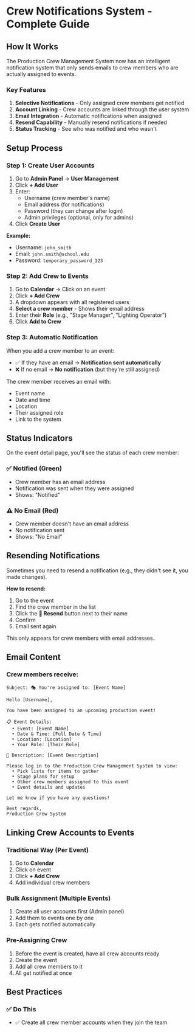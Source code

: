 # Crew Notifications System - Complete Guide

## How It Works

The Production Crew Management System now has an intelligent notification system that only sends emails to crew members who are actually assigned to events.

### Key Features

1. **Selective Notifications** - Only assigned crew members get notified
2. **Account Linking** - Crew accounts are linked through the user system
3. **Email Integration** - Automatic notifications when assigned
4. **Resend Capability** - Manually resend notifications if needed
5. **Status Tracking** - See who was notified and who wasn't

## Setup Process

### Step 1: Create User Accounts

1. Go to **Admin Panel** → **User Management**
2. Click **+ Add User**
3. Enter:
   - Username (crew member's name)
   - Email address (for notifications)
   - Password (they can change after login)
   - Admin privileges (optional, only for admins)
4. Click **Create User**

**Example:**
- Username: `john_smith`
- Email: `john.smith@school.edu`
- Password: `temporary_password_123`

### Step 2: Add Crew to Events

1. Go to **Calendar** → Click on an event
2. Click **+ Add Crew**
3. A dropdown appears with all registered users
4. **Select a crew member** - Shows their email address
5. Enter their **Role** (e.g., "Stage Manager", "Lighting Operator")
6. Click **Add to Crew**

### Step 3: Automatic Notification

When you add a crew member to an event:
- ✅ If they have an email → **Notification sent automatically**
- ❌ If no email → **No notification** (but they're still assigned)

The crew member receives an email with:
- Event name
- Date and time
- Location
- Their assigned role
- Link to the system

## Status Indicators

On the event detail page, you'll see the status of each crew member:

### ✅ Notified (Green)
- Crew member has an email address
- Notification was sent when they were assigned
- Shows: "Notified"

### ⚠️ No Email (Red)
- Crew member doesn't have an email address
- No notification sent
- Shows: "No Email"

## Resending Notifications

Sometimes you need to resend a notification (e.g., they didn't see it, you made changes).

**How to resend:**

1. Go to the event
2. Find the crew member in the list
3. Click the **🔄 Resend** button next to their name
4. Confirm
5. Email sent again

This only appears for crew members with email addresses.

## Email Content

### Crew members receive:

```
Subject: 🎭 You're assigned to: [Event Name]

Hello [Username],

You have been assigned to an upcoming production event!

📋 Event Details:
  • Event: [Event Name]
  • Date & Time: [Full Date & Time]
  • Location: [Location]
  • Your Role: [Their Role]

📝 Description: [Event Description]

Please log in to the Production Crew Management System to view:
  • Pick lists for items to gather
  • Stage plans for setup
  • Other crew members assigned to this event
  • Event details and updates

Let me know if you have any questions!

Best regards,
Production Crew System
```

## Linking Crew Accounts to Events

### Traditional Way (Per Event)

1. Go to **Calendar**
2. Click on event
3. Click **+ Add Crew**
4. Add individual crew members

### Bulk Assignment (Multiple Events)

1. Create all user accounts first (Admin panel)
2. Add them to events one by one
3. Each gets notified automatically

### Pre-Assigning Crew

1. Before the event is created, have all crew accounts ready
2. Create the event
3. Add all crew members to it
4. All get notified at once

## Best Practices

### ✅ Do This

- ✅ Create all crew member accounts when they join the team